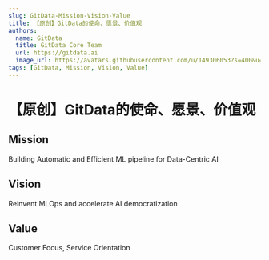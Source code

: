 ```yaml
---
slug: GitData-Mission-Vision-Value
title: 【原创】GitData的使命、愿景、价值观
authors:
  name: GitData
  title: GitData Core Team
  url: https://gitdata.ai
  image_url: https://avatars.githubusercontent.com/u/149306053?s=400&u=c81a139752137fbf46607116600a4777dbf0353e&v=4
tags: [GitData, Mission, Vision, Value]
---
```


# 【原创】GitData的使命、愿景、价值观

## Mission
Building Automatic and Efficient ML pipeline for Data-Centric AI

## Vision
Reinvent MLOps and accelerate AI democratization

## Value
Customer Focus, Service Orientation